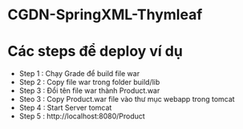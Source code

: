 # CGDN-SpringXML-Thymleaf
# Các steps để deploy ví dụ
+ Step 1 : Chạy Grade để build file war 
+ Step 2 : Copy file war trong folder build/lib
+ Step 3 : Đổi tên file war thành Product.war
+ Steo 3 : Copy Product.war file vào thư mục webapp trong tomcat
+ Step 4 : Start Server tomcat
+ Step 5 : http://localhost:8080/Product 
